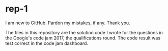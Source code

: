 # rep-1

I am new to GitHub. Pardon my mistakes, if any. Thank you.

The files in this repository are the solution code I wrote for the questions in the Google's code jam 2017, the qualifications round.
The code result was test correct in the code jam dashboard.
